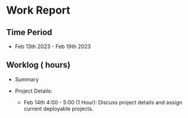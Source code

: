 #  Work Report

## Time Period

* Feb 13th 2023 -  Feb 19th 2023

## Worklog ( hours)

* Summary

* Project Details:

    * Feb 14th 4:00 - 5:00 (1 Hour): Discuss project details and assign current deployable projects.